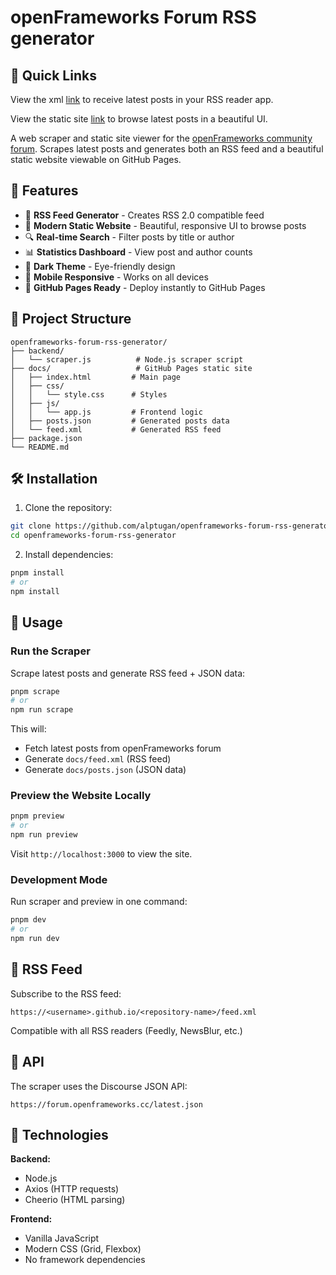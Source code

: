 # openFrameworks Forum RSS generator

## 🔗 Quick Links
View the xml [link](https://alptugan.github.io/openframeworks-forum-rss-generator/feed.xml) to receive latest posts in your RSS reader app.

View the static site [link](https://alptugan.github.io/openframeworks-forum-rss-generator/) to browse latest posts in a beautiful UI.

A web scraper and static site viewer for the [openFrameworks community forum](https://forum.openframeworks.cc). Scrapes latest posts and generates both an RSS feed and a beautiful static website viewable on GitHub Pages.

## 🚀 Features

- 📡 **RSS Feed Generator** - Creates RSS 2.0 compatible feed
- 🎨 **Modern Static Website** - Beautiful, responsive UI to browse posts
- 🔍 **Real-time Search** - Filter posts by title or author
- 📊 **Statistics Dashboard** - View post and author counts
- 🌙 **Dark Theme** - Eye-friendly design
- 📱 **Mobile Responsive** - Works on all devices
- 🚀 **GitHub Pages Ready** - Deploy instantly to GitHub Pages

## 📁 Project Structure

```
openframeworks-forum-rss-generator/
├── backend/
│   └── scraper.js          # Node.js scraper script
├── docs/                   # GitHub Pages static site
│   ├── index.html         # Main page
│   ├── css/
│   │   └── style.css      # Styles
│   ├── js/
│   │   └── app.js         # Frontend logic
│   ├── posts.json         # Generated posts data
│   └── feed.xml           # Generated RSS feed
├── package.json
└── README.md
```

## 🛠️ Installation

1. Clone the repository:
```bash
git clone https://github.com/alptugan/openframeworks-forum-rss-generator.git
cd openframeworks-forum-rss-generator
```

2. Install dependencies:
```bash
pnpm install
# or
npm install
```

## 📖 Usage

### Run the Scraper

Scrape latest posts and generate RSS feed + JSON data:

```bash
pnpm scrape
# or
npm run scrape
```

This will:
- Fetch latest posts from openFrameworks forum
- Generate `docs/feed.xml` (RSS feed)
- Generate `docs/posts.json` (JSON data)

### Preview the Website Locally

```bash
pnpm preview
# or
npm run preview
```

Visit `http://localhost:3000` to view the site.

### Development Mode

Run scraper and preview in one command:

```bash
pnpm dev
# or
npm run dev
```


## 📡 RSS Feed

Subscribe to the RSS feed:
```
https://<username>.github.io/<repository-name>/feed.xml
```

Compatible with all RSS readers (Feedly, NewsBlur, etc.)


## 📝 API

The scraper uses the Discourse JSON API:
```
https://forum.openframeworks.cc/latest.json
```

## 🔧 Technologies

**Backend:**
- Node.js
- Axios (HTTP requests)
- Cheerio (HTML parsing)

**Frontend:**
- Vanilla JavaScript
- Modern CSS (Grid, Flexbox)
- No framework dependencies

